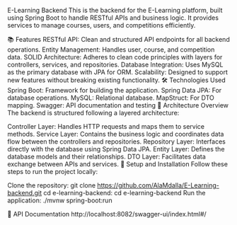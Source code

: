 E-Learning Backend
This is the backend for the E-Learning platform, built using Spring Boot to handle RESTful APIs and business logic. It provides services to manage courses, users, and competitions efficiently.

📚 Features
RESTful API: Clean and structured API endpoints for all backend operations.
Entity Management: Handles user, course, and competition data.
SOLID Architecture: Adheres to clean code principles with layers for controllers, services, and repositories.
Database Integration: Uses MySQL as the primary database with JPA for ORM.
Scalability: Designed to support new features without breaking existing functionality.
🛠️ Technologies Used
Spring Boot: Framework for building the application.
Spring Data JPA: For database operations.
MySQL: Relational database.
MapStruct: For DTO mapping.
Swagger: API documentation and testing
📂 Architecture Overview
The backend is structured following a layered architecture:

Controller Layer: Handles HTTP requests and maps them to service methods.
Service Layer: Contains the business logic and coordinates data flow between the controllers and repositories.
Repository Layer: Interfaces directly with the database using Spring Data JPA.
Entity Layer: Defines the database models and their relationships.
DTO Layer: Facilitates data exchange between APIs and services.
🚀 Setup and Installation
Follow these steps to run the project locally:

Clone the repository:
git clone https://github.com/AlaMdalla/E-Learning-backend.git
cd e-learning-backend:
cd e-learning-backend
Run the application:
./mvnw spring-boot:run

📖 API Documentation
http://localhost:8082/swagger-ui/index.html#/
